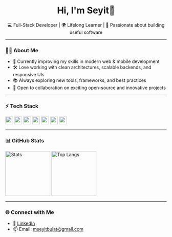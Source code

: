 <h1 align="center">Hi, I'm Seyit👋</h1>

<p align="center">
💻 Full-Stack Developer | 🌍 Lifelong Learner | 🚀 Passionate about building useful software
</p>

---

### 👨‍💻 About Me
- 🌱 Currently improving my skills in modern web & mobile development  
- 🛠️ Love working with clean architectures, scalable backends, and responsive UIs  
- 📚 Always exploring new tools, frameworks, and best practices  
- 🤝 Open to collaboration on exciting open-source and innovative projects  

---

### ⚡ Tech Stack
<p>
  <img src="https://cdn.jsdelivr.net/gh/devicons/devicon/icons/dotnet/dotnet-original.svg" height="24" />
  <img src="https://cdn.jsdelivr.net/gh/devicons/devicon/icons/react/react-original.svg" height="24" />
  <img src="https://cdn.jsdelivr.net/gh/devicons/devicon/icons/nextjs/nextjs-original.svg" height="24" />
  <img src="https://cdn.jsdelivr.net/gh/devicons/devicon/icons/postgresql/postgresql-original.svg" height="24" />
  <img src="https://cdn.jsdelivr.net/gh/devicons/devicon/icons/docker/docker-original.svg" height="24" />
  <img src="https://cdn.jsdelivr.net/gh/devicons/devicon/icons/linux/linux-original.svg" height="24" />
  <img src="https://cdn.jsdelivr.net/gh/devicons/devicon/icons/figma/figma-original.svg" height="24" />
</p>

---

### 📊 GitHub Stats
<p>
  <img alt="Stats" src="https://github-readme-stats.vercel.app/api?username=seyitbulat&show_icons=true&theme=transparent" height="140" />
  <img alt="Top Langs" src="https://github-readme-stats.vercel.app/api/top-langs/?username=seyitbulat&layout=compact&theme=transparent" height="140" />
</p>

---

### 🌐 Connect with Me
- 💼 [LinkedIn](https://www.linkedin.com/in/seyitbulat)  
- 📫 Email: mseyitbulat@gmail.com